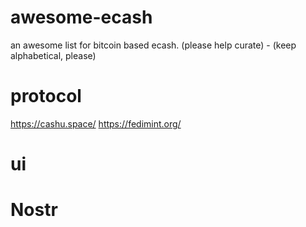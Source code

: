# awesome-ecash
an awesome list for bitcoin based ecash. (please help curate) - (keep alphabetical, please)

# protocol

https://cashu.space/
https://fedimint.org/


# ui

# Nostr
